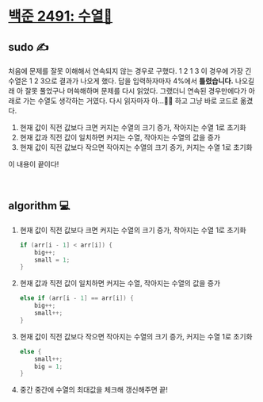 # [백준 2491: 수열🔢](https://www.acmicpc.net/problem/2491)

## sudo ✍

처음에 문제를 잘못 이해해서 연속되지 않는 경우로 구했다. 1 2 1 3 이 경우에 가장 긴 수열은 1 2 3으로 결과가 나오게 했다. 답을 입력하자마자 4%에서 **틀렸습니다.** 나오길래 아 잘못 풀었구나 머쓱해하며 문제를 다시 읽었다. 그랬더니 연속된 경우만에다가 아래로 가는 수열도 생각하는 거였다. 다시 읽자마자 아...🤦‍♀ 하고 그냥 바로 코드로 옮겼다.  

1. 현재 값이 직전 값보다 크면 커지는 수열의 크기 증가, 작아지는 수열 1로 초기화
2. 현재 값과 직전 값이 일치하면 커지는 수열, 작아지는 수열의 값을 증가
3. 현재 값이 직전 값보다 작으면 작아지는 수열의 크기 증가, 커지는 수열 1로 초기화

이 내용이 끝이다!

<br/>

## algorithm 💻
1. 현재 값이 직전 값보다 크면 커지는 수열의 크기 증가, 작아지는 수열 1로 초기화
    ```java
    if (arr[i - 1] < arr[i]) {
        big++;
        small = 1;
    }
    ```

2. 현재 값과 직전 값이 일치하면 커지는 수열, 작아지는 수열의 값을 증가
    ```java
    else if (arr[i - 1] == arr[i]) { 
        big++;
        small++;
    }
    ```

3. 현재 값이 직전 값보다 작으면 작아지는 수열의 크기 증가, 커지는 수열 1로 초기화
    ```java
    else {
        small++;
        big = 1;
    }
    ```

4. 중간 중간에 수열의 최대값을 체크해 갱신해주면 끝!